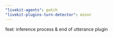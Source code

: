 ```yaml
---
"livekit-agents": patch
"livekit-plugins-turn-detector": minor
---
```


feat: inference process & end of utterance plugin
